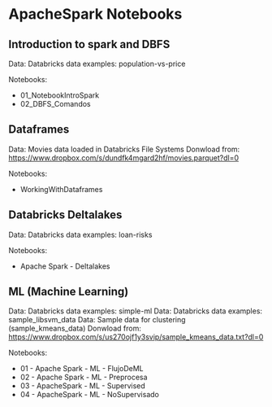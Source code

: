 # ApacheSpark Notebooks

## Introduction to spark and DBFS

Data: Databricks data examples: population-vs-price

Notebooks:
- 01_NotebookIntroSpark
- 02_DBFS_Comandos

## Dataframes

Data: Movies data loaded in Databricks File Systems
Donwload from: https://www.dropbox.com/s/dundfk4mgard2hf/movies.parquet?dl=0

Notebooks:
- WorkingWithDataframes

## Databricks Deltalakes

Data: Databricks data examples: loan-risks

Notebooks:
- Apache Spark - Deltalakes

## ML (Machine Learning)

Data: Databricks data examples: simple-ml 
Data: Databricks data examples: sample_libsvm_data
Data: Sample data for clustering (sample_kmeans_data)
Donwload from: https://www.dropbox.com/s/us270ojf1y3svip/sample_kmeans_data.txt?dl=0

Notebooks:
- 01 - Apache Spark - ML - FlujoDeML
- 02 - Apache Spark - ML - Preprocesa
- 03 - ApacheSpark - ML - Supervised
- 04 - ApacheSpark - ML - NoSupervisado

